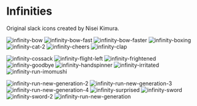 # Infinities 
Original slack icons created by Nisei Kimura.  
  
![infinity-bow](https://user-images.githubusercontent.com/3031342/61889150-d7cf5380-af3f-11e9-9426-c677762a2b7b.gif) ![infinity-bow-fast](https://user-images.githubusercontent.com/3031342/61889147-d736bd00-af3f-11e9-8a23-12c87072bea9.gif) ![infinity-bow-faster](https://user-images.githubusercontent.com/3031342/61889149-d736bd00-af3f-11e9-97f0-069fbe24e208.gif) ![infinity-boxing](https://user-images.githubusercontent.com/3031342/61889151-d7cf5380-af3f-11e9-94c8-ed8eff4bf04a.gif) ![infinity-cat-2](https://user-images.githubusercontent.com/3031342/61889153-d7cf5380-af3f-11e9-9789-6894b594aaa4.gif) ![infinity-cheers](https://user-images.githubusercontent.com/3031342/61889155-d867ea00-af3f-11e9-83ab-31c28937172d.gif) ![infinity-clap](https://user-images.githubusercontent.com/3031342/61889156-d867ea00-af3f-11e9-95f3-56197b44538e.gif)  
  
![infinity-cossack](https://user-images.githubusercontent.com/3031342/61889289-24b32a00-af40-11e9-9f52-d93886942732.gif) ![infinity-flight-left](https://user-images.githubusercontent.com/3031342/61889294-254bc080-af40-11e9-876d-09dc4b889e25.gif) ![infinity-frightened](https://user-images.githubusercontent.com/3031342/61889298-25e45700-af40-11e9-9528-86782ae0d292.gif) ![infinity-goodbye](https://user-images.githubusercontent.com/3031342/61889303-27158400-af40-11e9-91ec-cbeea4309190.gif) ![infinity-handspinner](https://user-images.githubusercontent.com/3031342/61889304-27158400-af40-11e9-8a7d-a4034d28b150.gif) ![infinity-irritated](https://user-images.githubusercontent.com/3031342/61889308-27ae1a80-af40-11e9-8805-145b09c2f5d4.gif) ![infinity-run-imomushi](https://user-images.githubusercontent.com/3031342/61889316-2846b100-af40-11e9-82ef-cf5310c9169b.gif)  
  
![infinity-run-new-generation-2](https://user-images.githubusercontent.com/3031342/61889317-2846b100-af40-11e9-8943-12e40983aad9.gif) ![infinity-run-new-generation-3](https://user-images.githubusercontent.com/3031342/61889319-28df4780-af40-11e9-80ce-b8cb32f3bd8d.gif) ![infinity-run-new-generation-4](https://user-images.githubusercontent.com/3031342/61889320-28df4780-af40-11e9-9a98-f7366e5761b1.gif) ![infinity-surprised](https://user-images.githubusercontent.com/3031342/61889490-7956a500-af40-11e9-9167-933ef00f7d57.gif) ![infinity-sword](https://user-images.githubusercontent.com/3031342/61889493-7956a500-af40-11e9-8fc4-d360b962b18c.gif) ![infinity-sword-2](https://user-images.githubusercontent.com/3031342/61889492-7956a500-af40-11e9-9272-bf06bf3799fe.gif) ![infinity-run-new-generation](https://user-images.githubusercontent.com/3031342/61889321-28df4780-af40-11e9-985b-b2ca42e1083e.gif)

